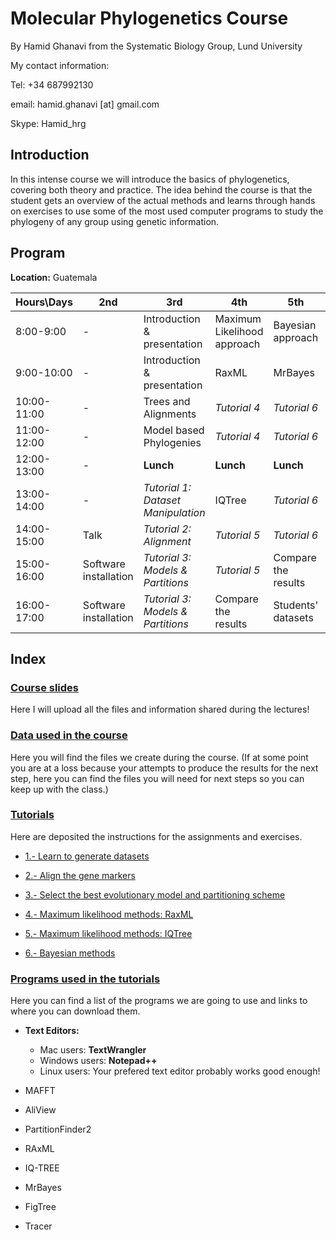 # **Molecular Phylogenetics Course**

By Hamid Ghanavi from the Systematic Biology Group, Lund University

My contact information:

Tel: +34 687992130

email: hamid.ghanavi [at] gmail.com

Skype: Hamid_hrg

## **Introduction**

In this intense course we will introduce the basics of phylogenetics, covering both theory and practice. The idea behind the course is that the student gets an overview of the actual methods and learns through hands on exercises to use some of the most used computer programs to study the phylogeny of any group using genetic information.

## **Program**

**Location:** Guatemala


| Hours\Days | 2nd | 3rd | 4th | 5th | 6th |
| ---------- | ---- | ---- | ---- | ---- | ---- |
| 8:00-9:00 | - | Introduction & presentation | Maximum Likelihood approach | Bayesian approach | RevBayes Introduction |
| 9:00-10:00 | - | Introduction & presentation | RaxML | MrBayes | RevBayes Introduction |
| 10:00-11:00 | - | Trees and Alignments | *Tutorial 4* | *Tutorial 6* | NGS & Phylogenomics |
| 11:00-12:00 | - | Model based Phylogenies | *Tutorial 4* | *Tutorial 6* | NGS & Phylogenomics |
| 12:00-13:00 | - | **Lunch** | **Lunch** | **Lunch** | **Lunch** |
| 13:00-14:00 | - | *Tutorial 1: Dataset Manipulation* | IQTree | *Tutorial 6* | QA & Literature Review |
| 14:00-15:00 | Talk | *Tutorial 2: Alignment* | *Tutorial 5* | *Tutorial 6* | QA & Literature Review |
| 15:00-16:00 | Software installation | *Tutorial 3: Models & Partitions* | *Tutorial 5* | Compare the results | QA & Literature Review |
| 16:00-17:00 | Software installation | *Tutorial 3: Models & Partitions* | Compare the results | Students' datasets | QA & Literature Review |





## **Index**

### [Course slides](../../tree/master/Lectures)

Here I will upload all the files and information shared during the lectures!


### [Data used in the course](../../tree/master/Data/)

Here you will find the files we create during the course. (If at some point you are at a loss because your attempts to produce the results for the next step, here you can find the files you will need for next steps so you can keep up with the class.)


### [Tutorials](../../tree/master/Tutorials/)

Here are deposited the instructions for the assignments and exercises.


 * [1.- Learn to generate datasets](../../tree/master/Tutorials/1.DatasetManipulation/)
	
 * [2.- Align the gene markers](../../tree/master/Tutorials/2.Alignments/)
 
 * [3.- Select the best evolutionary model and partitioning scheme](../../tree/master/Tutorials/3.ModelSelection/)
 
 * [4.- Maximum likelihood methods: RaxML](../../tree/master/Tutorials/4.MaximumLikelihood/)
 
 * [5.- Maximum likelihood methods: IQTree](../../tree/master/Tutorials/5.IQTree/)
 
 * [6.- Bayesian methods](../../tree/master/Tutorials/6.BayesianInference/)
 

### [Programs used in the tutorials](../../tree/master/Software/)

Here you can find a list of the programs we are going to use and links to where you can download them.
 
 * **Text Editors:**
   	- Mac users: **TextWrangler**
   	- Windows users: **Notepad++**
   	- Linux users: Your prefered text editor probably works good enough!

 * MAFFT

 * AliView

 * PartitionFinder2

 * RAxML

 * IQ-TREE
 
 * MrBayes
	
 * FigTree

 * Tracer
